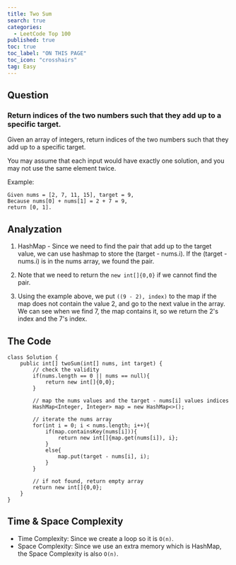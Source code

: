 ```yaml
---
title: Two Sum
search: true
categories:
  - LeetCode Top 100
published: true
toc: true
toc_label: "ON THIS PAGE"
toc_icon: "crosshairs"
tag: Easy
---
```

## Question
### Return indices of the two numbers such that they add up to a specific target.
Given an array of integers, return indices of the two numbers such that they add up to a specific target.

You may assume that each input would have exactly one solution, and you may not use the same element twice.

Example:

```
Given nums = [2, 7, 11, 15], target = 9,
Because nums[0] + nums[1] = 2 + 7 = 9,
return [0, 1].
```

## Analyzation

1. HashMap - Since we need to find the pair that add up to the target value, we can use hashmap to store the (target - nums.i). If the (target - nums.i) is in the nums array, we found the pair.

2. Note that we need to return the `new int[]{0,0}` if we cannot find the pair.

3. Using the example above, we put `((9 - 2), index)` to the map if the map does not contain the value 2, and go to the next value in the array. We can see when we find 7, the map contains it, so we return the 2's index and the 7's index.


## The Code
```
class Solution {
    public int[] twoSum(int[] nums, int target) {
        // check the validity
        if(nums.length == 0 || nums == null){
            return new int[]{0,0};
        }
        
        // map the nums values and the target - nums[i] values indices
        HashMap<Integer, Integer> map = new HashMap<>();
        
        // iterate the nums array
        for(int i = 0; i < nums.length; i++){
            if(map.containsKey(nums[i])){
                return new int[]{map.get(nums[i]), i};
            }
            else{
                map.put(target - nums[i], i);
            }
        }
        
        // if not found, return empty array
        return new int[]{0,0};
    }
}
```

## Time & Space Complexity
- Time Complexity: Since we create a loop so it is `O(n)`.
- Space Complexity: Since we use an extra memory which is HashMap, the Space Complexity is also `O(n)`.
